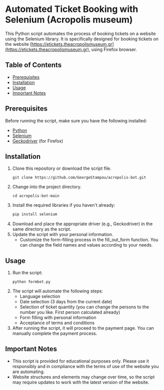 # Automated Ticket Booking with Selenium (Acropolis museum)

This Python script automates the process of booking tickets on a website using the Selenium library. It is specifically designed for booking tickets on the website [https://etickets.theacropolismuseum.gr](https://etickets.theacropolismuseum.gr), using Firefox browser.

## Table of Contents
- [Prerequisites](#prerequisites)
- [Installation](#installation)
- [Usage](#usage)
- [Important Notes](#important-notes)

## Prerequisites
Before running the script, make sure you have the following installed:
- [Python](https://www.python.org/downloads/)
- [Selenium](https://selenium-python.readthedocs.io/installation.html)
- [Geckodriver](https://github.com/mozilla/geckodriver/releases) (for Firefox)

## Installation
1. Clone this repository or download the script file.
   ```shell
   git clone https://github.com/GeorgeStampou/acropolis-bot.git
2. Change into the project directory.
   ```shell
   cd acropolis-bot-main
3. Install the required libraries if you haven't already:
   ```bash
   pip install selenium
4. Download and place the appropriate driver (e.g., Geckodriver) in the same directory as the script.
5. Update the script with your personal information.
   - Customize the form-filling process in the fill_out_form function. You can change the field names and values according to your needs.

## Usage

1. Run the script:
   ```shell
   python formbot.py
2. The script will automate the following steps:
   - Language selection
   - Date selection (3 days from the current date)
   - Selection of ticket quantity (you can change the persons to the number you like. First person calculated already)
   - Form filling with personal information
   - Acceptance of terms and conditions
3. After running the script, it will proceed to the payment page. You can manually complete the payment process.

## Important Notes
- This script is provided for educational purposes only. Please use it responsibly and in compliance with the terms of use of the website you are automating.
- Website structures and elements may change over time, so the script may require updates to work with the latest version of the website.
